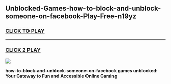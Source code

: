 
## Unblocked-Games-how-to-block-and-unblock-someone-on-facebook-Play-Free-n19yz
<h3>
<a href="https://premium76.site?title=how-to-block-and-unblock-someone-on-facebook&ref=20M">CLICK TO PLAY</a></h3>
<hr>

<h3>
<a href="https://premium76.site?title=how-to-block-and-unblock-someone-on-facebook&ref=20M">CLICK 2 PLAY</a>
  
</h3>

<a href="https://premium76.site?title=how-to-block-and-unblock-someone-on-facebook&ref=19M"><img src="https://clearcache.store/games.png"></a>


**how-to-block-and-unblock-someone-on-facebook games unblocked: Your Gateway to Fun and Accessible Online Gaming**
